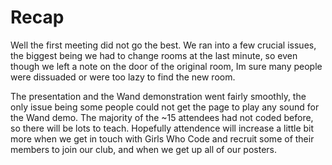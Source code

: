 # Recap
Well the first meeting did not go the best. We ran into a few crucial issues, 
the biggest being we had to change rooms at the last minute, 
so even though we left a note on the door of the original room, Im sure many
people were dissuaded or were too lazy to find the new room. 

The presentation and the Wand demonstration went fairly smoothly, the only 
issue being some people could not get the page to play any sound
for the Wand demo. The majority of the ~15 attendees had not coded before, so 
there will be lots to teach. Hopefully attendence will increase a little bit 
more when we get in touch with Girls Who Code and recruit some of their members
to join our club, and when we get up all of our posters.